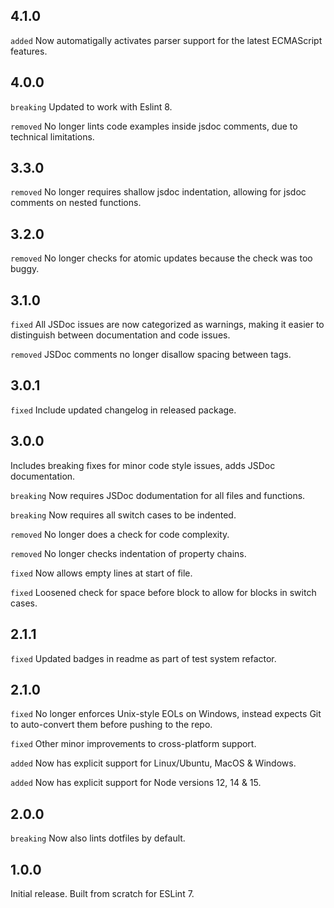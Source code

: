 ## 4.1.0
`added` Now automatigally activates parser support for the latest ECMAScript features.

## 4.0.0
`breaking` Updated to work with Eslint 8.

`removed` No longer lints code examples inside jsdoc comments, due to technical limitations.

## 3.3.0
`removed` No longer requires shallow jsdoc indentation, allowing for jsdoc comments on nested functions.

## 3.2.0
`removed` No longer checks for atomic updates because the check was too buggy.

## 3.1.0
`fixed` All JSDoc issues are now categorized as warnings, making it easier to distinguish between documentation and code issues.

`removed` JSDoc comments no longer disallow spacing between tags.

## 3.0.1
`fixed` Include updated changelog in released package.

## 3.0.0
Includes breaking fixes for minor code style issues, adds JSDoc documentation.

`breaking` Now requires JSDoc dodumentation for all files and functions.

`breaking` Now requires all switch cases to be indented.

`removed` No longer does a check for code complexity.

`removed` No longer checks indentation of property chains.

`fixed` Now allows empty lines at start of file.

`fixed` Loosened check for space before block to allow for blocks in switch cases.

## 2.1.1
`fixed` Updated badges in readme as part of test system refactor.

## 2.1.0
`fixed` No longer enforces Unix-style EOLs on Windows, instead expects Git to auto-convert them before pushing to the repo.

`fixed` Other minor improvements to cross-platform support.

`added` Now has explicit support for Linux/Ubuntu, MacOS & Windows.

`added` Now has explicit support for Node versions 12, 14 & 15.

## 2.0.0
`breaking` Now also lints dotfiles by default.

## 1.0.0
Initial release. Built from scratch for ESLint 7.
